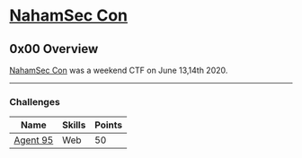 # [NahamSec Con][1]

## 0x00 Overview

[NahamSec Con][1] was a weekend CTF on June 13,14th 2020.


<hr>

### Challenges
|	Name                                            | Skills       | Points |
| ------------------------------------------------- | ------------ | ------ |
| [Agent 95][2]                                     | Web          | 50     |





[1]: https://nahamcon.splashthat.com/
[2]: ./Agent95.md
